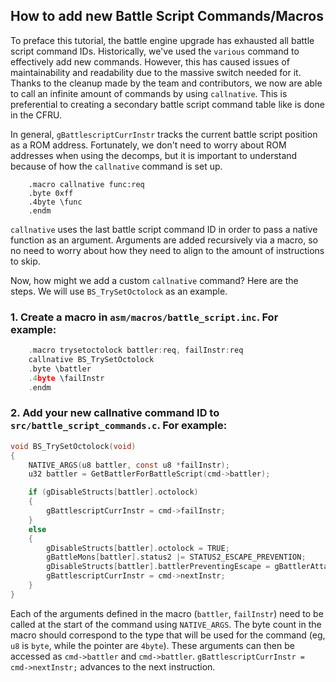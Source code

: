 ## How to add new Battle Script Commands/Macros

To preface this tutorial, the battle engine upgrade has exhausted all battle script command IDs. Historically, we've used the `various` command to effectively add new commands. However, this has caused issues of maintainability and readability due to the massive switch needed for it. Thanks to the cleanup made by the team and contributors, we now are able to call an infinite amount of commands by using `callnative`. This is preferential to creating a secondary battle script command table like is done in the CFRU.

In general, `gBattlescriptCurrInstr` tracks the current battle script position as a ROM address. Fortunately, we don't need to worry about ROM addresses when using the decomps, but it is important to understand because of how the `callnative` command is set up.

```
	.macro callnative func:req
	.byte 0xff
	.4byte \func
	.endm
```
`callnative` uses the last battle script command ID in order to pass a native function as an argument. Arguments are added recursively via a macro, so no need to worry about how they need to align to the amount of instructions to skip.

Now, how might we add a custom `callnative` command? Here are the steps. We will use `BS_TrySetOctolock` as an example.
### 1. Create a macro in `asm/macros/battle_script.inc`. For example:
```c
	.macro trysetoctolock battler:req, failInstr:req
	callnative BS_TrySetOctolock
	.byte \battler
	.4byte \failInstr
	.endm
```
### 2. Add your new callnative command ID to `src/battle_script_commands.c`. For example:
```c
void BS_TrySetOctolock(void)
{
    NATIVE_ARGS(u8 battler, const u8 *failInstr);
    u32 battler = GetBattlerForBattleScript(cmd->battler);

    if (gDisableStructs[battler].octolock)
    {
        gBattlescriptCurrInstr = cmd->failInstr;
    }
    else
    {
        gDisableStructs[battler].octolock = TRUE;
        gBattleMons[battler].status2 |= STATUS2_ESCAPE_PREVENTION;
        gDisableStructs[battler].battlerPreventingEscape = gBattlerAttacker;
        gBattlescriptCurrInstr = cmd->nextInstr;
    }
}
```
Each of the arguments defined in the macro (`battler`, `failInstr`) need to be called at the start of the command using `NATIVE_ARGS`.
The byte count in the macro should correspond to the type that will be used for the command (eg, `u8` is `byte`, while the pointer are `4byte`).
These arguments can then be accessed as `cmd->battler` and `cmd->battler`.
`gBattlescriptCurrInstr = cmd->nextInstr;` advances to the next instruction.
